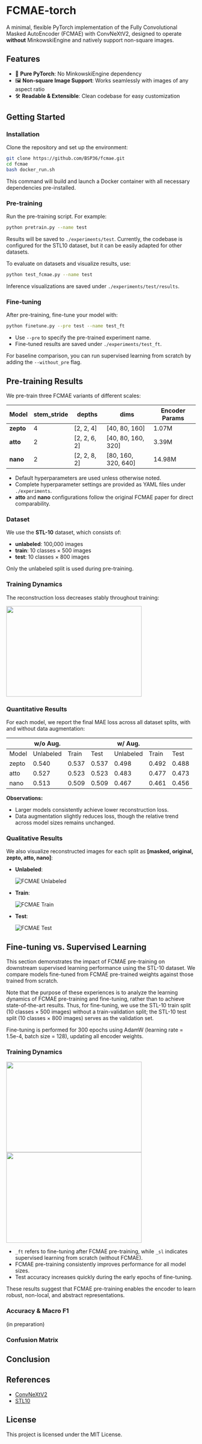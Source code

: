 # FCMAE-torch

A minimal, flexible PyTorch implementation of the Fully Convolutional Masked AutoEncoder (FCMAE) with ConvNeXtV2, designed to operate **without** MinkowskiEngine and natively support non-square images.

## Features

- 🚀 **Pure PyTorch**: No MinkowskiEngine dependency
- 🖼️ **Non-square Image Support**: Works seamlessly with images of any aspect ratio
- 🛠️ **Readable & Extensible**: Clean codebase for easy customization

## Getting Started

### Installation

Clone the repository and set up the environment:

```bash
git clone https://github.com/BSP36/fcmae.git
cd fcmae
bash docker_run.sh
```

This command will build and launch a Docker container with all necessary dependencies pre-installed.

### Pre-training

Run the pre-training script. For example:

```bash
python pretrain.py --name test
```

Results will be saved to `./experiments/test`.
Currently, the codebase is configured for the STL10 dataset, but it can be easily adapted for other datasets.

To evaluate on datasets and visualize results, use:

```bash
python test_fcmae.py --name test
```

Inference visualizations are saved under `./experiments/test/results`.

### Fine-tuning

After pre-training, fine-tune your model with:

```bash
python finetune.py --pre test --name test_ft
```

- Use `--pre` to specify the pre-trained experiment name.
- Fine-tuned results are saved under `./experiments/test_ft`.

For baseline comparison, you can run supervised learning from scratch by adding the `--without_pre` flag.


## Pre-training Results
We pre-train three FCMAE variants of different scales:

|Model |stem_stride | depths | dims | Encoder Params |
|---|---|---|---|---|
| **zepto** | 4 | \[2, 2, 4] | \[40, 80, 160] | 1.07M|
| **atto** | 2 | \[2, 2, 6, 2] | \[40, 80, 160, 320] | 3.39M |
| **nano** | 2 | \[2, 2, 8, 2] | \[80, 160, 320, 640] | 14.98M |

* Default hyperparameters are used unless otherwise noted.  
* Complete hyperparameter settings are provided as YAML files under `./experiments`.  
* **atto** and **nano** configurations follow the original FCMAE paper for direct comparability.  

### Dataset

We use the **STL-10** dataset, which consists of:

* **unlabeled**: 100,000 images
* **train**: 10 classes × 500 images
* **test**: 10 classes × 800 images

Only the unlabeled split is used during pre-training.

### Training Dynamics
The reconstruction loss decreases stably throughout training:

<img src="./assets/fcmae_learning_curve.png" width="360" height="240" controls></img>

### Quantitative Results
For each model, we report the final MAE loss across all dataset splits, with and without data augmentation:

|       | **w/o Aug.** |       |       | **w/ Aug.** |       |       |
| ----- | ------------ | ----- | ----- | ----------- | ----- | ----- |
| Model | Unlabeled    | Train | Test  | Unlabeled   | Train | Test  |
| zepto | 0.540 | 0.537 |0.537| 0.498 | 0.492 | 0.488|
| atto |0.527| 0.523 |0.523 | 0.483 | 0.477 | 0.473 |
| nano | 0.513 | 0.509 |0.509 | 0.467 | 0.461 | 0.456 |


**Observations:**

* Larger models consistently achieve lower reconstruction loss.
* Data augmentation slightly reduces loss, though the relative trend across model sizes remains unchanged.

### Qualitative Results

We also visualize reconstructed images for each split as **[masked, original, zepto, atto, nano]**:

* **Unlabeled**: 
  
  ![FCMAE Unlabeled](assets/viz_unlabeled.gif)
* **Train**:
  
  ![FCMAE Train](assets/viz_train.gif)
* **Test**:
  
  ![FCMAE Test](assets/viz_test.gif)

## Fine-tuning vs. Supervised Learning
This section demonstrates the impact of FCMAE pre-training on downstream supervised learning performance using the STL-10 dataset. We compare models fine-tuned from FCMAE pre-trained weights against those trained from scratch.

Note that the purpose of these experiences is to analyze the learning dynamics of FCMAE pre-training and fine-tuning, rather than to achieve state-of-the-art results.
Thus, for fine-tuning, we use the STL-10 train split (10 classes × 500 images) without a train-validation split; the STL-10 test split (10 classes × 800 images) serves as the validation set.

Fine-tuning is performed for 300 epochs using AdamW (learning rate = 1.5e-4, batch size = 128), updating all encoder weights.

### Training Dynamics

<img src="./assets/test_loss_curve.png" width="360" height="240" controls></img>
<img src="./assets/test_acc_curve.png" width="360" height="240" controls></img>

* `_ft` refers to fine-tuning after FCMAE pre-training, while `_sl` indicates supervised learning from scratch (without FCMAE).
* FCMAE pre-training consistently improves performance for all model sizes.
* Test accuracy increases quickly during the early epochs of fine-tuning.

These results suggest that FCMAE pre-training enables the encoder to learn robust, non-local, and abstract representations.

### Accuracy & Macro F1
(in preparation)
<!-- | Model | Pre-training | Accuracy | Macro F1 |
| ----- | ------------ | -------- | -------- |
| zepto | w/ FCMAE     | …        | …        |
| zepto | scratch      | …        | …        |
| atto  | w/ FCMAE     | …        | …        |
| atto  | scratch      | …        | …        |
| nano  | w/ FCMAE     | …        | …        |
| nano  | scratch      | …        | …        | -->


### Confusion Matrix


## Conclusion
<!-- - FCMAE significantly improves the classification performance when the number of train data is short, while unlabeled data is available.
-  -->

## References
- [ConvNeXtV2](https://arxiv.org/abs/2301.00808)
- [STL10](https://cs.stanford.edu/~acoates/stl10/)

## License

This project is licensed under the MIT License.


<!-- |model | unlabeled| train| test| unlabeled | train | test|
|---|---|---|---|---|---|---|
| zepto | 0.5400 | 0.5365 |0.5366| 0.4979 | 0.4921 | 0.4877|
| atto |0.5269| 0.5232 |0.5233 | 0.4833 | 0.4774 | 0.4729 |
| nano | 0.5129 | 0.5088 |0.5094 | 0.4668 | 0.4606 | 0.4560 | -->
